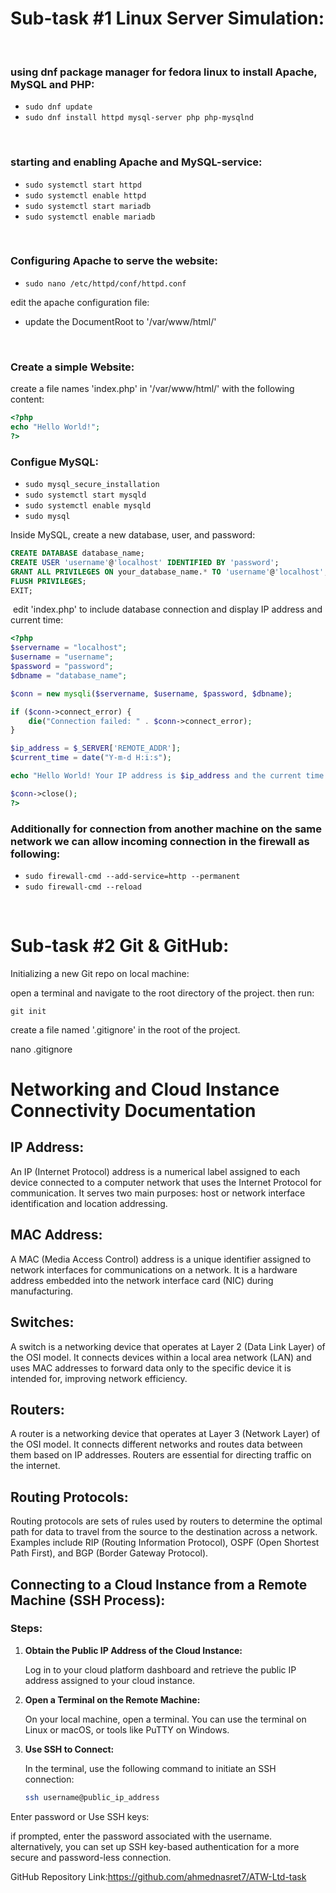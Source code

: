 # Sub-task #1 Linux Server Simulation:

&nbsp;

### using dnf package manager for fedora linux to install Apache, MySQL and PHP:

- `sudo dnf update`
- `sudo dnf install httpd mysql-server php php-mysqlnd`

&nbsp;

### starting and enabling Apache and MySQL-service:

- `sudo systemctl start httpd`
- `sudo systemctl enable httpd`
- `sudo systemctl start mariadb`
- `sudo systemctl enable mariadb`

&nbsp;

### Configuring Apache to serve the website:

- `sudo nano /etc/httpd/conf/httpd.conf`

edit the apache configuration file:

- update the DocumentRoot to '/var/www/html/'

&nbsp;

### Create a simple Website:

create a file names 'index.php' in '/var/www/html/' with the following content:

```php
<?php
echo "Hello World!";
?>
```

### Configue MySQL:

- `sudo mysql_secure_installation`
- `sudo systemctl start mysqld`
- `sudo systemctl enable mysqld`
- `sudo mysql`

Inside MySQL, create a new database, user, and password:

```sql
CREATE DATABASE database_name;
CREATE USER 'username'@'localhost' IDENTIFIED BY 'password';
GRANT ALL PRIVILEGES ON your_database_name.* TO 'username'@'localhost';
FLUSH PRIVILEGES;
EXIT;
```

&nbsp;edit 'index.php' to include database connection and display IP address and current time:

```php
<?php
$servername = "localhost";
$username = "username";
$password = "password";
$dbname = "database_name";

$conn = new mysqli($servername, $username, $password, $dbname);

if ($conn->connect_error) {
    die("Connection failed: " . $conn->connect_error);
}

$ip_address = $_SERVER['REMOTE_ADDR'];
$current_time = date("Y-m-d H:i:s");

echo "Hello World! Your IP address is $ip_address and the current time is $current_time";

$conn->close();
?>
```

### Additionally for connection from another machine on the same network we can allow incoming connection in the firewall as following:

- `sudo firewall-cmd --add-service=http --permanent`
- `sudo firewall-cmd --reload`

&nbsp;

# Sub-task #2 Git & GitHub:

Initializing a new Git repo on local machine:

open a terminal and navigate to the root directory of the project. then run:

`git init`

create a file named '.gitignore' in the root of the project.

nano .gitignore

# Networking and Cloud Instance Connectivity Documentation

## IP Address:

An IP (Internet Protocol) address is a numerical label assigned to each device connected to a computer network that uses the Internet Protocol for communication. It serves two main purposes: host or network interface identification and location addressing.

## MAC Address:

A MAC (Media Access Control) address is a unique identifier assigned to network interfaces for communications on a network. It is a hardware address embedded into the network interface card (NIC) during manufacturing.

## Switches:

A switch is a networking device that operates at Layer 2 (Data Link Layer) of the OSI model. It connects devices within a local area network (LAN) and uses MAC addresses to forward data only to the specific device it is intended for, improving network efficiency.

## Routers:

A router is a networking device that operates at Layer 3 (Network Layer) of the OSI model. It connects different networks and routes data between them based on IP addresses. Routers are essential for directing traffic on the internet.

## Routing Protocols:

Routing protocols are sets of rules used by routers to determine the optimal path for data to travel from the source to the destination across a network. Examples include RIP (Routing Information Protocol), OSPF (Open Shortest Path First), and BGP (Border Gateway Protocol).

## Connecting to a Cloud Instance from a Remote Machine (SSH Process):

### Steps:

1.  **Obtain the Public IP Address of the Cloud Instance:**
    
    Log in to your cloud platform dashboard and retrieve the public IP address assigned to your cloud instance.
    
2.  **Open a Terminal on the Remote Machine:**
    
    On your local machine, open a terminal. You can use the terminal on Linux or macOS, or tools like PuTTY on Windows.
    
3.  **Use SSH to Connect:**
    
    In the terminal, use the following command to initiate an SSH connection:
    
    ```bash
    ssh username@public_ip_address
    
    
    ```
    

Enter password or Use SSH keys:

if prompted, enter the password associated with the username. alternatively, you can set up SSH key-based authentication for a more secure and password-less connection.

GitHub Repository Link:https://github.com/ahmednasret7/ATW-Ltd-task

&nbsp;